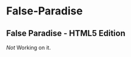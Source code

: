 # False-Paradise
False Paradise - HTML5 Edition
-----------------------------------
*Not* Working on it.
